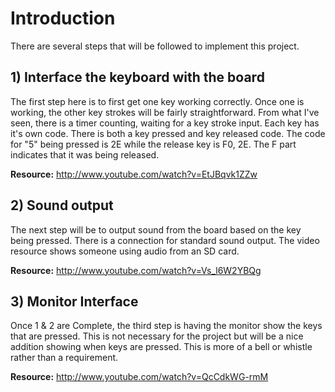 # Introduction #
There are several steps that will be followed to implement this project.


## 1) Interface the keyboard with the board ##
The first step here is to first get one key working correctly. Once one is working, the other key strokes will be fairly straightforward. From what I've seen, there is a timer counting, waiting for a key stroke input. Each key has it's own code. There is both a key pressed and key released code. The code for "5" being pressed is 2E while the release key is F0, 2E. The F part indicates that it was being released.

**Resource:** http://www.youtube.com/watch?v=EtJBqvk1ZZw


## 2) Sound output ##
The next step will be to output sound from the board based on the key being pressed. There is a connection for standard sound output. The video resource shows someone using audio from an SD card.

**Resource:** http://www.youtube.com/watch?v=Vs_l6W2YBQg


## 3) Monitor Interface ##
Once 1 & 2 are Complete, the third step is having the monitor show the keys that are pressed. This is not necessary for the project but will be a nice addition showing when keys are pressed. This is more of a bell or whistle rather than a requirement.

**Resource:** http://www.youtube.com/watch?v=QcCdkWG-rmM